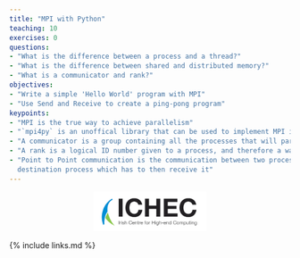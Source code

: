 ```yaml
---
title: "MPI with Python"
teaching: 10
exercises: 0
questions:
- "What is the difference between a process and a thread?"
- "What is the difference between shared and distributed memory?"
- "What is a communicator and rank?"
objectives:
- "Write a simple 'Hello World' program with MPI"
- "Use Send and Receive to create a ping-pong program"
keypoints:
- "MPI is the true way to achieve parallelism"
- "`mpi4py` is an unoffical library that can be used to implement MPI in Python"
- "A communicator is a group containing all the processes that will participate in communication"
- "A rank is a logical ID number given to a process, and therefore a way to query the rank"
- "Point to Point communication is the communication between two processes, where a source sends a message to a 
  destination process which has to then receive it"
---
```


<p align="center"><img src="../fig/ICHEC_Logo.jpg" width="40%"/></p>

{% include links.md %}

